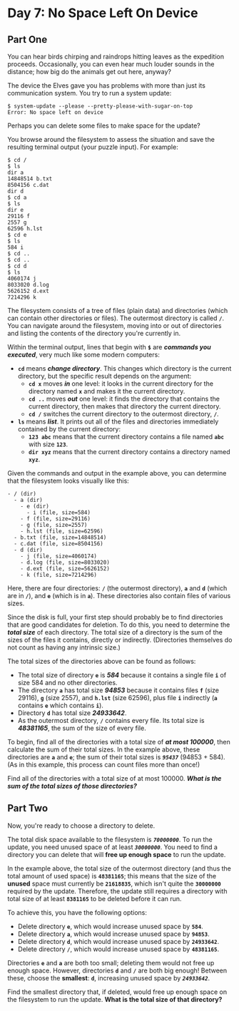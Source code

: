 # Day 7: No Space Left On Device

## Part One

You can hear birds chirping and raindrops hitting leaves as the expedition proceeds. Occasionally, you can even hear much louder sounds in the distance; how big do the animals get out here, anyway?

The device the Elves gave you has problems with more than just its communication system. You try to run a system update:

```
$ system-update --please --pretty-please-with-sugar-on-top
Error: No space left on device

```

Perhaps you can delete some files to make space for the update?

You browse around the filesystem to assess the situation and save the resulting terminal output (your puzzle input). For example:

```
$ cd /
$ ls
dir a
14848514 b.txt
8504156 c.dat
dir d
$ cd a
$ ls
dir e
29116 f
2557 g
62596 h.lst
$ cd e
$ ls
584 i
$ cd ..
$ cd ..
$ cd d
$ ls
4060174 j
8033020 d.log
5626152 d.ext
7214296 k

```

The filesystem consists of a tree of files (plain data) and directories (which can contain other directories or files). The outermost directory is called **`/`**. You can navigate around the filesystem, moving into or out of directories and listing the contents of the directory you're currently in.

Within the terminal output, lines that begin with **`$`** are **_commands you executed_**, very much like some modern computers:

- **`cd`** means **_change directory_**. This changes which directory is the current directory, but the specific result depends on the argument:
  - **`cd x`** moves **_in_** one level: it looks in the current directory for the directory named **`x`** and makes it the current directory.
  - **`cd ..`** moves **_out_** one level: it finds the directory that contains the current directory, then makes that directory the current directory.
  - **`cd /`** switches the current directory to the outermost directory, **`/`**.
- **`ls`** means **_list_**. It prints out all of the files and directories immediately contained by the current directory:
  - **`123 abc`** means that the current directory contains a file named **`abc`** with size **`123`**.
  - **`dir xyz`** means that the current directory contains a directory named **`xyz`**.

Given the commands and output in the example above, you can determine that the filesystem looks visually like this:

```
- / (dir)
  - a (dir)
    - e (dir)
      - i (file, size=584)
    - f (file, size=29116)
    - g (file, size=2557)
    - h.lst (file, size=62596)
  - b.txt (file, size=14848514)
  - c.dat (file, size=8504156)
  - d (dir)
    - j (file, size=4060174)
    - d.log (file, size=8033020)
    - d.ext (file, size=5626152)
    - k (file, size=7214296)

```

Here, there are four directories: **`/`** (the outermost directory), **`a`** and **`d`** (which are in **`/`**), and **`e`** (which is in **`a`**). These directories also contain files of various sizes.

Since the disk is full, your first step should probably be to find directories that are good candidates for deletion. To do this, you need to determine the **_total size_** of each directory. The total size of a directory is the sum of the sizes of the files it contains, directly or indirectly. (Directories themselves do not count as having any intrinsic size.)

The total sizes of the directories above can be found as follows:

- The total size of directory **`e`** is **_584_** because it contains a single file **`i`** of size 584 and no other directories.
- The directory **`a`** has total size **_94853_** because it contains files **`f`** (size 29116), **`g`** (size 2557), and **`h.lst`** (size 62596), plus file **`i`** indirectly (**`a`** contains **`e`** which contains **`i`**).
- Directory **`d`** has total size **_24933642_**.
- As the outermost directory, **`/`** contains every file. Its total size is **_48381165_**, the sum of the size of every file.

To begin, find all of the directories with a total size of **_at most 100000_**, then calculate the sum of their total sizes. In the example above, these directories are **`a`** and **`e`**; the sum of their total sizes is **_`95437`_** (94853 + 584). (As in this example, this process can count files more than once!)

Find all of the directories with a total size of at most 100000. **_What is the sum of the total sizes of those directories?_**

## Part Two

Now, you're ready to choose a directory to delete.

The total disk space available to the filesystem is **_`70000000`_**. To run the update, you need unused space of at least **_`30000000`_**. You need to find a directory you can delete that will **free up enough space** to run the update.

In the example above, the total size of the outermost directory (and thus the total amount of used space) is **`48381165`**; this means that the size of the **unused** space must currently be **`21618835`**, which isn't quite the **`30000000`** required by the update. Therefore, the update still requires a directory with total size of at least **`8381165`** to be deleted before it can run.

To achieve this, you have the following options:

- Delete directory **`e`**, which would increase unused space by **`584`**.
- Delete directory **`a`**, which would increase unused space by **`94853`**.
- Delete directory **`d`**, which would increase unused space by **`24933642`**.
- Delete directory **`/`**, which would increase unused space by **`48381165`**.

Directories **`e`** and **`a`** are both too small; deleting them would not free up enough space. However, directories **`d`** and **`/`** are both big enough! Between these, choose the **smallest**: **`d`**, increasing unused space by **_`24933642`_**.

Find the smallest directory that, if deleted, would free up enough space on the filesystem to run the update. **What is the total size of that directory?**
